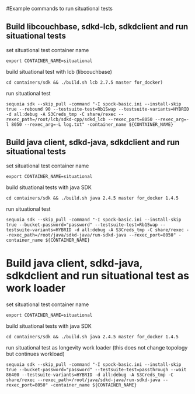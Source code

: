 #Example commands to run situational tests

## Build libcouchbase, sdkd-lcb, sdkdclient and run situational tests
set situational test container name <br>
```
export CONTAINER_NAME=situational
```
build situational test with lcb (libcouchbase)
```
cd containers/sdk && ./build.sh lcb 2.7.5 master for_docker)
```
run situational test
```
sequoia sdk --skip_pull -command "-I spock-basic.ini --install-skip true --rebound 90 --testsuite-test=Rb1Swap --testsuite-variants=HYBRID -d all:debug -A S3Creds_tmp -C share/rexec --rexec_path=/root/lcb/sdkd-cpp/sdkd_lcb --rexec_port=8050 --rexec_arg=-l 8050 --rexec_arg=-L log.txt" -container_name ${CONTAINER_NAME}
```

## Build java client, sdkd-java, sdkdclient and run situational tests
set situational test container name
```
export CONTAINER_NAME=situational
```
build situational tests with java SDK
```
cd containers/sdk && ./build.sh java 2.4.5 master for_docker 1.4.5
```
run situational test
```
sequoia sdk --skip_pull -command "-I spock-basic.ini --install-skip true --bucket-password="password" --testsuite-test=Rb1Swap --testsuite-variants=HYBRID -d all:debug -A S3Creds_tmp -C share/rexec --rexec_path=/root/java/sdkd-java/run-sdkd-java --rexec_port=8050" -container_name ${CONTAINER_NAME}
```

# Build java client, sdkd-java, sdkdclient and run situational test as work loader
set situational test container name
```
export CONTAINER_NAME=situational
```
build situational tests with java SDK
```
cd containers/sdk && ./build.sh java 2.4.5 master for_docker 1.4.5
```
run situational test as longevity work loader (this does not change topology but continues workload)
```
sequoia sdk --skip_pull -command "-I spock-basic.ini --install-skip true --bucket-password="password" --testsuite-test=passthrough --wait 86400 --testsuite-variants=HYBRID -d all:debug -A S3Creds_tmp -C share/rexec --rexec_path=/root/java/sdkd-java/run-sdkd-java --rexec_port=8050" -container_name ${CONTAINER_NAME}
```